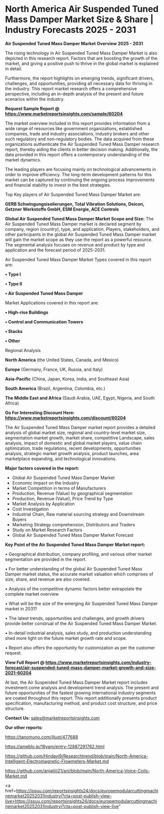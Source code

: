 # North America Air Suspended Tuned Mass Damper Market Size & Share | Industry Forecasts 2025 - 2031

<Strong> Air Suspended Tuned Mass Damper Market Overview 2025 - 2031</strong>

The rising technology in Air Suspended Tuned Mass Damper Market is also depicted in this research report. Factors that are boosting the growth of the market, and giving a positive push to thrive in the global market is explained in detail.

Furthermore, the report highlights on emerging trends, significant drivers, challenges, and opportunities, providing all necessary data for thriving in the industry. This report market research offers a comprehensive perspective, including an in-depth analysis of the present and future scenarios within the industry.

<strong>Request Sample Report @ <a href=https://www.marketreportsinsights.com/sample/60204>https://www.marketreportsinsights.com/sample/60204</a></strong>

The market overview included in this report provides information from a wide range of resources like government organizations, established companies, trade and industry associations, industry brokers and other such regulatory and non-regulatory bodies. The data acquired from these organizations authenticate the Air Suspended Tuned Mass Damper research report, thereby aiding the clients in better decision making. Additionally, the data provided in this report offers a contemporary understanding of the market dynamics.

The leading players are focusing mainly on technological advancements in order to improve efficiency. The long-term development patterns for this market can be captured by continuing the ongoing process improvements and financial stability to invest in the best strategies.

Top Key players of Air Suspended Tuned Mass Damper Market are:

<strong>GERB Schwingungsisolierungen, Total Vibration Solutions, Deicon, Getzner Werkstoffe GmbH, ESM Energie, ACE Controls</strong>

<strong><b>Global Air Suspended Tuned Mass Damper Market Scope and Size:</b></strong>
The Air Suspended Tuned Mass Damper market is declared segment by company, region (country), type, and application. Players, stakeholders, and other participants in the global Air Suspended Tuned Mass Damper market will gain the market scope as they use the report as a powerful resource. The segmental analysis focuses on revenue and product by type and application and the forecast period of 2025-2031.

Air Suspended Tuned Mass Damper Market Types covered in this report are:

<strong>• Type I

• Type II

• Air Suspended Tuned Mass Damper</strong>

Market Applications covered in this report are:

<strong>• High-rise Buildings

• Control and Communication Towers

• Stacks

• Other</strong> 

Regional Analysis

<strong>North America</strong> (the United States, Canada, and Mexico)

<strong>Europe</strong> (Germany, France, UK, Russia, and Italy)

<strong>Asia-Pacific</strong> (China, Japan, Korea, India, and Southeast Asia)

<strong>South America</strong> (Brazil, Argentina, Colombia, etc.)

<strong>The Middle East and Africa</strong> (Saudi Arabia, UAE, Egypt, Nigeria, and South Africa)

<strong>Go For Interesting Discount Here: <a href=https://www.marketreportsinsights.com/discount/60204>https://www.marketreportsinsights.com/discount/60204</a></strong>

The Air Suspended Tuned Mass Damper market report provides a detailed analysis of global market size, regional and country-level market size, segmentation market growth, market share, competitive Landscape, sales analysis, impact of domestic and global market players, value chain optimization, trade regulations, recent developments, opportunities analysis, strategic market growth analysis, product launches, area marketplace expanding, and technological innovations.

<strong><b>Major factors covered in the report:</b></strong>
<ul>
  <li>Global Air Suspended Tuned Mass Damper Market </li>
  <li>Economic Impact on the Industry</li>
  <li>Market Competition in terms of Manufacturers</li>
  <li>Production, Revenue (Value) by geographical segmentation</li>
  <li>Production, Revenue (Value), Price Trend by Type</li>
  <li>Market Analysis by Application</li>
  <li>Cost Investigation</li>
  <li>Industrial Chain, Raw material sourcing strategy and Downstream Buyers</li>
  <li>Marketing Strategy comprehension, Distributors and Traders</li>
  <li>Study on Market Research Factors</li>
  <li>Global Air Suspended Tuned Mass Damper Market Forecast</li>
</ul>

<strong><b>Key Point of the Air Suspended Tuned Mass Damper Market report:</b></strong>

• Geographical distribution, company profiling, and various other market segmentation are provided in the report.

• For better understanding of the global Air Suspended Tuned Mass Damper market status, the accurate market valuation which comprises of size, share, and revenue are also covered.

• Analysis of the competitive dynamic factors better extrapolate the complete market overview

• What will be the size of the emerging Air Suspended Tuned Mass Damper market in 2031?

• The latest trends, opportunities and challenges, and growth drivers provide better construal of the Air Suspended Tuned Mass Damper Market.

• In-detail industrial analysis, sales study, and production understanding shed more light on the future market growth rate and scope.

• Report also offers the opportunity for customization as per the customer request.

<strong><b>View Full Report @ <a href=https://www.marketreportsinsights.com/industry-forecast/air-suspended-tuned-mass-damper-market-growth-and-size-2021-60204>https://www.marketreportsinsights.com/industry-forecast/air-suspended-tuned-mass-damper-market-growth-and-size-2021-60204</a></b></strong>


At last, the Air Suspended Tuned Mass Damper Market report includes investment come analysis and development trend analysis. The present and future opportunities of the fastest growing international industry segments are coated throughout this report. This report additionally presents product specification, manufacturing method, and product cost structure, and price structure.

<strong>Contact Us:</strong>
sales@marketreportsinsights.com

<strong>Our other reports:</strong>

<a href=https://tanomuno.com/illust/477688>https://tanomuno.com/illust/477688</a>

<a href=https://ameblo.jp/18yam/entry-12887291762.html>https://ameblo.jp/18yam/entry-12887291762.html</a>

<a href=https://github.com/Hindavi9/Researchtrend/blob/main/North-America-Intelligent-Electromagnetic-Flowmeters-Market.md>https://github.com/Hindavi9/Researchtrend/blob/main/North-America-Intelligent-Electromagnetic-Flowmeters-Market.md</a>

<a href=https://github.com/anjaliiii21/ani/blob/main/North-America-Voice-Coils-Market.md>https://github.com/anjaliiii21/ani/blob/main/North-America-Voice-Coils-Market.md</a>

<a href=https://issuu.com/reportsinsights24/docs/europemodularcuttingmachinemarket20252031industryi?cta=post-publish-view-live>https://issuu.com/reportsinsights24/docs/europemodularcuttingmachinemarket20252031industryi?cta=post-publish-view-live</a>"
